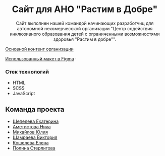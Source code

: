   <h1 align="center">Сайт для АНО "Растим в Добре"</h1>

  <p align="center">
    Сайт выполнен нашей командой начинающих разработчиц для автономной некомерчесской организации "Центр содействия инклюзивного образования детей c ограниченными возможностями здоровья "Растим в добре"". </p>
  
    
    
  [Основной контент организации](https://vk.com/anorastimvdobre)


  [Использованный макет в Figma](https://www.figma.com/file/7xFd3At9abMve9v4fU8uQb/Landing-Page%2F-Растим-в-добре-FINAL?type=design&node-id=0-1&mode=design&t=TeJWZKNaPBQUw3uY-0)
    ·
  


### Стек технологий
- HTML
- SCSS
- JavaScript



## Команда проекта

- [Шепелева Екатерина](https://github.com/shepelkate)
- [Аметистова Ника](https://github.com/Nikalaus)
- [Михайлов Юлия](https://github.com/rkvrpl)
- [Шамраева Виктория](https://github.com/april-victory)
- [Кошелева Елена](https://github.com/Eva71879)
- [Полина Стерлигова](https://github.com/Taarde)
